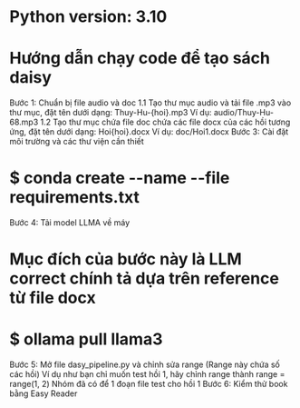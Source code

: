 # Python version: 3.10
# Hướng dẫn chạy code để tạo sách daisy
Bước 1: Chuẩn bị file audio và doc
1.1 Tạo thư mục audio và tải file .mp3 vào thư mục, đặt tên dưới dạng: Thuy-Hu-{hoi}.mp3
Ví dụ: audio/Thuy-Hu-68.mp3
1.2 Tạo thư mục chứa file doc chứa các file docx của các hồi tương ứng, đặt tên dưới dạng: Hoi{hoi}.docx
Ví dụ: doc/Hoi1.docx
Bước 3: Cài đặt môi trường và các thư viện cần thiết
# $ conda create --name <env> --file requirements.txt
Bước 4: Tải model LLMA về máy 
# Mục đích của bước này là LLM correct chính tả dựa trên reference từ file docx
# $ ollama pull llama3
Bước 5: Mở file dasy_pipeline.py và chỉnh sửa range (Range này chứa số các hồi)
Ví dụ như bạn chỉ muốn test hồi 1, hãy chỉnh range thành range = range(1, 2)
Nhóm đã có để 1 đoạn file test cho hồi 1
Bước 6: Kiểm thử book bằng Easy Reader
